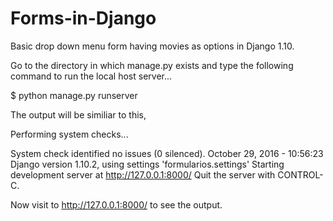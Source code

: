 # Forms-in-Django
Basic drop down menu form having movies as options in Django 1.10.
 
Go to the directory in which manage.py exists and type the following command to run the local host server...

$ python manage.py runserver

The output will be similiar to this,

Performing system checks...

System check identified no issues (0 silenced). 
October 29, 2016 - 10:56:23 
Django version 1.10.2, using settings 'formularios.settings' 
Starting development server at http://127.0.0.1:8000/ 
Quit the server with CONTROL-C.

Now visit to http://127.0.0.1:8000/ to see the output.
